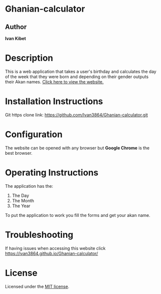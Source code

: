# Ghanian-calculator 
## Author
**Ivan Kibet**
# Description
This is a web application that takes a user's birthday and calculates the day of the week that they were born and depending on their gender outputs their Akan names.
<a href="https://ivan3864.github.io/Ghanian-calculator/">Click here to view the website.</a>


# Installation Instructions
Git https clone link: https://github.com/Ivan3864/Ghanian-calculator.git

# Configuration
The  website can be opened with any browser but **Google Chrome** is the best browser.

# Operating Instructions
The application has the:
1. The Day 
1. The Month
1. The Year

To put the application to work you fill the forms and get your akan name.

# Troubleshooting
If having issues when accessing this website click https://ivan3864.github.io/Ghanian-calculator/

# License
Licensed under the  [MIT license](LICENSE).
